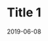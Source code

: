 ---
layout: posts
title: "Title 1"
img: "https://image.tmdb.org/t/p/w185/kPRb1mbVHGop0egQ7153y0lhzGL.jpg"
date: 2019-06-08
genre: "Comedy"
categories: Movies
tags: bollywood, shah ruch khan
published: true 
---
